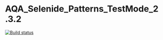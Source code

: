 # AQA_Selenide_Patterns_TestMode_2.3.2
[![Build status](https://ci.appveyor.com/api/projects/status/9u9ffo6j22hbfgkd?svg=true)](https://ci.appveyor.com/project/nntalita/aqa-selenide-patterns-testmode-2-3-2)
